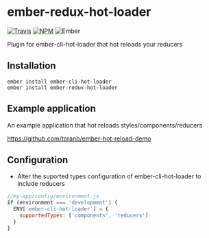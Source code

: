 # ember-redux-hot-loader

[![Travis][ci-img]][ci-url] [![NPM][npm-img]][npm-url] ![Ember][ember-img]

Plugin for ember-cli-hot-loader that hot reloads your reducers

## Installation

```
ember install ember-cli-hot-loader
ember install ember-redux-hot-loader
```

## Example application

An example application that hot reloads styles/components/reducers

https://github.com/toranb/ember-hot-reload-demo


## Configuration

* Alter the suported types configuration of ember-cli-hot-loader to include reducers

```javascript
//my-app/config/environment.js
if (environment === 'development') {
  ENV['ember-cli-hot-loader'] = {
    supportedTypes: ['components', 'reducers']
  }
}
```
[ci-img]: https://img.shields.io/travis/ember-redux/ember-redux-hot-loader.svg "Travis CI Build Status"
[ci-url]: https://travis-ci.org/ember-redux/ember-redux-hot-loader
[ember-img]: https://img.shields.io/badge/ember-3.0+-green.svg "Ember 3.0+"
[npm-img]: https://img.shields.io/npm/v/ember-redux-hot-loader.svg "NPM Version"
[npm-url]: https://www.npmjs.com/package/ember-redux-hot-loader
